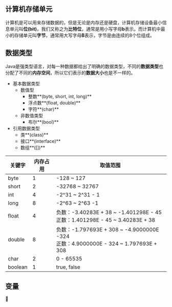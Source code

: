 ## 计算机存储单元

计算机是可以用来存储数据的，但是无论是内存还是硬盘，计算机存储设备最小信息单元叫**位(bit)**，我们又称之为**比特位**，通常是用小写字母**b**表示。而计算机中最小的存储单元叫**字节**，通常用大写字母**B**表示，字节是由连续的8个位组成。



## 数据类型

Java是强类型语言，对每一种数据都给出了明确的数据类型，不同的**数据类型**也分配了不同的**内存空间**，所以它们表示的**数据大小**也是不一样的。

- 基本数据类型
  - 数值型
    - 整数**(byte, short, int, long)**
    - 浮点数**(float, double)**
    - 字符**(char)**
  - 非数值类型
    -  布尔**(bool)**
- 引用数据类型
  - 类**(class)**
  - 接口**(interface)**
  - 数组**([])**

| 关键字  | 内存占用 | 取值范围                                                     |
| ------- | -------- | ------------------------------------------------------------ |
| byte    | 1        | -128 ~ 127                                                   |
| short   | 2        | -32768 ~ 32767                                               |
| int     | 4        | -2^31 ~ 2^31 - 1                                             |
| long    | 8        | -2^63 ~ 2^63 -1                                              |
| float   | 4        | 负数：-3.40283E + 38 ~ -1.401298E - 45 <br>正数：1.401298E - 45 ~ 3.40283E + 38 |
| double  | 8        | 负数：-1.797693E + 308 ~ -4.9000000E -324<br>正数：4.9000000E - 324 ~ 1.797693E + 308 |
| char    | 2        | 0 - 65535                                                    |
| boolean | 1        | true, false                                                  |



## 变量


